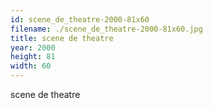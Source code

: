 ```yaml
---
id: scene_de_theatre-2000-81x60
filename: ./scene_de_theatre-2000-81x60.jpg
title: scene de theatre
year: 2000
height: 81
width: 60
---
```


scene de theatre